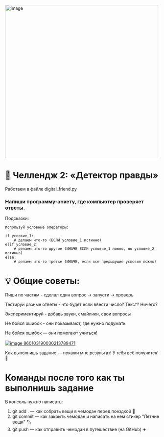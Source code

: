 <img width="500" height="500" alt="image" src="https://github.com/user-attachments/assets/fc53e659-ae7c-49a1-9c58-8c789c28c617" />




# 🔮 Челлендж 2: «Детектор правды»

Работаем в файле digital_friend.py

###  Напиши программу-анкету, где компьютер проверяет ответы.

Подсказки:

```
Используй условные операторы:

if условие_1:
    # делаем что-то (ЕСЛИ условие_1 истинно)
elif условие_2:
    # делаем что-то другое (ИНАЧЕ ЕСЛИ условие_1 ложно, но условие_2 истинно)
else:
    # делаем что-то третье (ИНАЧЕ, если все предыдущие условия ложны)
```

# 💡 Общие советы:
Пиши по частям - сделал один вопрос → запусти → проверь

Тестируй разные ответы - что будет если ввести число? Текст? Ничего?

Экспериментируй - добавь звуки, смайлики, свои вопросы

Не бойся ошибок - они показывают, где нужно подумать

Не бойся ошибок — они помогают учиться!<br><br>
<a href="https://gifyu.com/image/bTf84"><img src="https://s14.gifyu.com/images/bTf84.gif" alt="image 860103190030213789471" border="0" /></a>


Как выполнишь задание — покажи мне результат! У тебя всё получится! 🚀

# Команды после того как ты выполнишь задание

В консоль нужно написать:

1. git add . — как собрать вещи в чемодан перед поездкой 🧳
2. git commit — как закрыть чемодан и написать на нем стикер "Летние вещи" 🏷️
3. git push — как отправить чемодан в путешествие (на GitHub) ✈️
